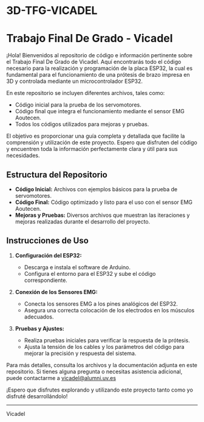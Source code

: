 # 3D-TFG-VICADEL
# Trabajo Final De Grado - Vicadel

¡Hola! Bienvenidos al repositorio de código e información pertinente sobre el Trabajo Final De Grado de Vicadel. Aquí encontrarás todo el código necesario para la realización y programación de la placa ESP32, la cual es fundamental para el funcionamiento de una prótesis de brazo impresa en 3D y controlada mediante un microcontrolador ESP32.

En este repositorio se incluyen diferentes archivos, tales como:
- Código inicial para la prueba de los servomotores.
- Código final que integra el funcionamiento mediante el sensor EMG Aoutecen.
- Todos los códigos utilizados para mejoras y pruebas.

El objetivo es proporcionar una guía completa y detallada que facilite la comprensión y utilización de este proyecto. Espero que disfruten del código y encuentren toda la información perfectamente clara y útil para sus necesidades.

## Estructura del Repositorio

- **Código Inicial:** Archivos con ejemplos básicos para la prueba de servomotores.
- **Código Final:** Código optimizado y listo para el uso con el sensor EMG Aoutecen.
- **Mejoras y Pruebas:** Diversos archivos que muestran las iteraciones y mejoras realizadas durante el desarrollo del proyecto.

## Instrucciones de Uso

1. **Configuración del ESP32:**
   - Descarga e instala el software de Arduino.
   - Configura el entorno para el ESP32 y sube el código correspondiente.

2. **Conexión de los Sensores EMG:**
   - Conecta los sensores EMG a los pines analógicos del ESP32.
   - Asegura una correcta colocación de los electrodos en los músculos adecuados.

3. **Pruebas y Ajustes:**
   - Realiza pruebas iniciales para verificar la respuesta de la prótesis.
   - Ajusta la tensión de los cables y los parámetros del código para mejorar la precisión y respuesta del sistema.

Para más detalles, consulta los archivos y la documentación adjunta en este repositorio. Si tienes alguna pregunta o necesitas asistencia adicional, puede contactarme a vicadel@alumni.uv.es

¡Espero que disfrutes explorando y utilizando este proyecto tanto como yo disfruté desarrollándolo!

---
Vicadel
